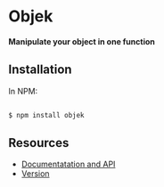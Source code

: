 # Objek

#### Manipulate your object in one function

## Installation

In NPM:

```bash

$ npm install objek

```

## Resources

- [Documentatation and API](/API.md)
- [Version](/CHANGELOG.md)
